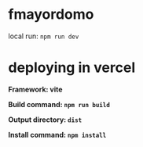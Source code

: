 # fmayordomo

local run: `npm run dev`

# deploying in vercel

**Framework: vite**

**Build command: `npm run build`**

**Output directory: `dist`**

**Install command: `npm install`**
